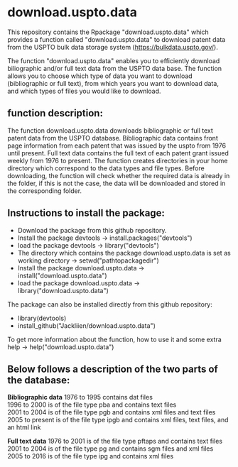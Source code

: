 # download.uspto.data
This repository contains the Rpackage "download.uspto.data" which provides a function called "download.uspto.data" to download patent data from the USPTO bulk data storage system (https://bulkdata.uspto.gov/). 

The function "download.uspto.data" enables you to efficiently download biliographic and/or full text data from the USPTO data base. The function allows you to choose which type of data you want to download (bibliographic or full text), from which years you want to download data, and which types of files you would like to download.  

## function description: 

The function download.uspto.data downloads bibliographic or full text patent data from the USPTO database. Bibliographic data contains front page information from each patent that was issued by the uspto from 1976 until present. Full text data contains the full text of each patent grant issued weekly from 1976 to present. The function creates directories in your home directory which correspond to the data types and file types. Before downloading, the function will check whether the required data is already in the folder, if this is not the case, the data will be downloaded and stored in the corresponding folder.

## Instructions to install the package: 

- Download the package from this github repository. 
- Install the package devtools -> install.packages("devtools")
- load the package devtools -> library("devtools")
- The directory which contains the package download.uspto.data is set as working directory -> setwd("pathtopackagedir")
- Install the package download.uspto.data  -> install("download.uspto.data")
- load the package download.uspto.data -> library("download.uspto.data")

The package can also be installed directly from this github repository: 

- library(devtools)
- install_github("Jackliien/download.uspto.data")

To get more information about the function, how to use it and some extra help -> help("download.uspto.data")

## Below follows a description of the two parts of the database:

**Bibliographic data** 
1976 to 1995 contains dat files  
1996 to 2000 is of the file type pba and contains text files  
2001 to 2004 is of the file type pgb and contains xml files and text files  
2005 to present is of the file type ipgb and contains xml files, text files, and an html link  

**Full text data** 
1976 to 2001 is of the file type pftaps and contains text files  
2001 to 2004 is of the file type pg and contains sgm files and xml files  
2005 to 2016 is of the file type ipg and contains xml files  
